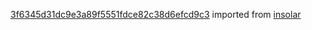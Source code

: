 [3f6345d31dc9e3a89f5551fdce82c38d6efcd9c3](https://github.com/insolar/insolar/commit/3f6345d31dc9e3a89f5551fdce82c38d6efcd9c3) imported from [insolar](https://github.com/insolar/insolar)
